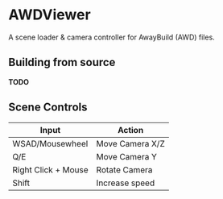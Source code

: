 # AWDViewer
A scene loader &amp; camera controller for AwayBuild (AWD) files.

## Building from source
**TODO**

## Scene Controls
| **Input**           | **Action**      |
| ------------------- | --------------- |
| WSAD/Mousewheel     | Move Camera X/Z |
| Q/E                 | Move Camera Y   |
| Right Click + Mouse | Rotate Camera   |
| Shift               | Increase speed  |

